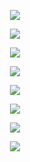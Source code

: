 <p align="center"> <img src= 'all_figs/hyp_posneg_epsilon = 0.1.png' /> </p>
<p align="center"> <img src= 'all_figs/hyp_posneg_epsilon = 0.3.png' /> </p>
<p align="center"> <img src= 'all_figs/hyp_posneg_epsilon = 0.8.png' /> </p>
<p align="center"> <img src= 'all_figs/hyp_posneg_local_usefulness = 0.1.png' /> </p>
<p align="center"> <img src= 'all_figs/hyp_posneg_local_usefulness = 0.3.png' /> </p>
<p align="center"> <img src= 'all_figs/hyp_posneg_ratio_epsilon = 0.1.png' /> </p>
<p align="center"> <img src= 'all_figs/hyp_posneg_ratio_epsilon = 0.3.png' /> </p>
<p align="center"> <img src= 'all_figs/hyp_posneg_ratio_epsilon = 0.8.png' /> </p>
